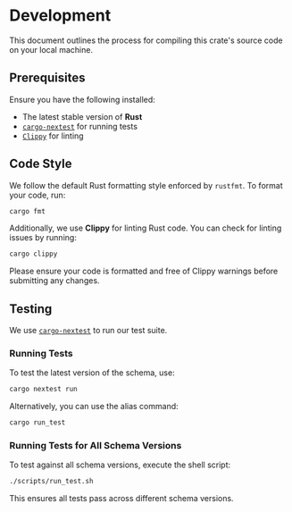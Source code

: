# Development

This document outlines the process for compiling this crate's source code on your local machine.

## Prerequisites

Ensure you have the following installed:

- The latest stable version of **Rust**
- [`cargo-nextest`](https://crates.io/crates/cargo-nextest) for running tests
- [`Clippy`](https://crates.io/crates/clippy) for linting

## Code Style

We follow the default Rust formatting style enforced by `rustfmt`. To format your code, run:

```sh
cargo fmt
```

Additionally, we use **Clippy** for linting Rust code. You can check for linting issues by running:

```sh
cargo clippy
```

Please ensure your code is formatted and free of Clippy warnings before submitting any changes.

## Testing

We use [`cargo-nextest`](https://crates.io/crates/cargo-nextest) to run our test suite.

### Running Tests

To test the latest version of the schema, use:

```sh
cargo nextest run
```

Alternatively, you can use the alias command:

```sh
cargo run_test
```

### Running Tests for All Schema Versions

To test against all schema versions, execute the shell script:

```sh
./scripts/run_test.sh
```

This ensures all tests pass across different schema versions.
